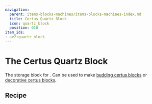 ```yaml
---
navigation:
  parent: items-blocks-machines/items-blocks-machines-index.md
  title: Certus Quartz Block
  icon: quartz_block
  position: 010
item_ids:
- ae2:quartz_block
---
```


# The Certus Quartz Block

<BlockImage id="quartz_block" scale="8" />

The storage block for <ItemLink id="certus_quartz_crystal" />. Can be used to make [budding certus blocks](budding_certus.md)
or [decorative certus blocks](decorative_certus.md).

## Recipe

<RecipeFor id="quartz_block" />
